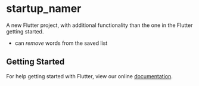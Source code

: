 # startup_namer

A new Flutter project, with additional functionality than the one in the Flutter getting started.
- can _remove_ words from the saved list

## Getting Started

For help getting started with Flutter, view our online
[documentation](https://flutter.io/).
